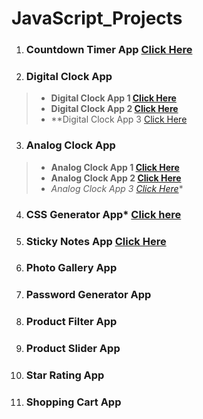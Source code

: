 # JavaScript_Projects

1. ### Countdown Timer App **[Click Here](https://gokulsankar-21.github.io/JavaScript_Projects/01_Countdown_Timer_App/)**

2. ### Digital Clock App 

> - **Digital Clock App 1 [Click Here](https://gokulsankar-21.github.io/JavaScript_Projects/02_Digital_Clock_App/digital-clock-app-1/)**
> - **Digital Clock App 2 [Click Here](https://gokulsankar-21.github.io/JavaScript_Projects/02_Digital_Clock_App/digital-clock-app-2/)**
> - **Digital Clock App 3 [Click Here](https://gokulsankar-21.github.io/JavaScript_Projects/02_Digital_Clock_App/digital-clock-task-app/)

3. ### Analog Clock App

> - **Analog Clock App 1 [Click Here](https://gokulsankar-21.github.io/JavaScript_Projects/03_Analog_Clock_App/analog-clock-app-1/)**
> - **Analog Clock App 2 [Click Here](https://gokulsankar-21.github.io/JavaScript_Projects/03_Analog_Clock_App/analog-clock-app-2/)**
> - **Analog Clock App 3* [Click Here](https://gokulsankar-21.github.io/JavaScript_Projects/03_Analog_Clock_App/analog-clock-task-app/)**

4. ### CSS Generator App* **[Click here](https://gokulsankar-21.github.io/JavaScript_Projects/04_Stop_Clock_App/stop-clock-app-1/)** 

5. ### Sticky Notes App **[Click Here](https://gokulsankar-21.github.io/JavaScript_Projects/05_CSS_Genarator_App/css-generator-app-1/)**

7. ### Photo Gallery App

8. ### Password Generator App

9. ### Product Filter App

10. ### Product Slider App

11. ### Star Rating App

12. ### Shopping Cart App
